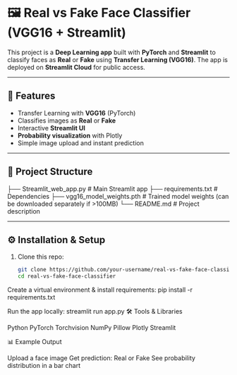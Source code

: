 # 🖼 Real vs Fake Face Classifier (VGG16 + Streamlit)

This project is a **Deep Learning app** built with **PyTorch** and **Streamlit** to classify faces as **Real** or **Fake** using **Transfer Learning (VGG16)**. The app is deployed on **Streamlit Cloud** for public access.

---

## 🚀 Features
- Transfer Learning with **VGG16** (PyTorch)
- Classifies images as **Real** or **Fake**
- Interactive **Streamlit UI**
- **Probability visualization** with Plotly
- Simple image upload and instant prediction

---

## 📂 Project Structure
├── Streamlit_web_app.py # Main Streamlit app
├── requirements.txt # Dependencies
├── vgg16_model_weights.pth # Trained model weights (can be downloaded separately if >100MB)
└── README.md # Project description

---

## ⚙️ Installation & Setup
1. Clone this repo:
   ```bash
   git clone https://github.com/your-username/real-vs-fake-face-classifier.git
   cd real-vs-fake-face-classifier

Create a virtual environment & install requirements:
pip install -r requirements.txt

Run the app locally:
streamlit run app.py
🛠 Tools & Libraries

Python
PyTorch
Torchvision
NumPy
Pillow
Plotly
Streamlit


📊 Example Output

Upload a face image
Get prediction: Real or Fake
See probability distribution in a bar chart



